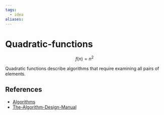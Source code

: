 ```yaml
---
tags:
  - idea
aliases:
---
```


# Quadratic-functions

$$f(n)=n^2$$

Quadratic functions describe algorithms that require examining all pairs of elements.

## References

- [Algorithms](Algorithms.md)
- [The-Algorithm-Design-Manual](The-Algorithm-Design-Manual.md)
